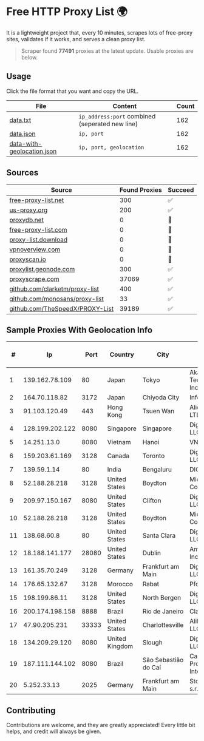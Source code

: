 
# Free HTTP Proxy List 🌍

It is a lightweight project that, every 10 minutes, scrapes lots of free-proxy sites, validates if it works, and serves a clean proxy list.


> Scraper found **77491** proxies at the latest update. Usable proxies are below.

## Usage

Click the file format that you want and copy the URL.


|File|Content|Count|
|----|-------|-----|
|[data.txt](https://raw.githubusercontent.com/themiralay/Proxy-List-World/master/data.txt)|`ip_address:port` combined (seperated new line)|162|
|[data.json](https://raw.githubusercontent.com/themiralay/Proxy-List-World/master/data.json)|`ip, port`|162|
|[data-with-geolocation.json](https://raw.githubusercontent.com/themiralay/Proxy-List-World/master/data-with-geolocation.json)|`ip, port, geolocation`|162|

## Sources

|Source|Found Proxies|Succeed|
|------|-------------|-------|
|[free-proxy-list.net](https://free-proxy-list.net)|300|✅|
|[us-proxy.org](https://www.us-proxy.org)|200|✅|
|[proxydb.net](http://proxydb.net)|0|🚫|
|[free-proxy-list.com](https://free-proxy-list.com/?page=&port=&type%5B%5D=http&type%5B%5D=https&up_time=0&search=Search)|0|🚫|
|[proxy-list.download](https://www.proxy-list.download/HTTP)|0|🚫|
|[vpnoverview.com](https://vpnoverview.com/privacy/anonymous-browsing/free-proxy-servers)|0|🚫|
|[proxyscan.io](https://www.proxyscan.io)|0|🚫|
|[proxylist.geonode.com](https://proxylist.geonode.com/api/proxy-list?limit=300&page=1&sort_by=lastChecked&sort_type=desc&protocols=http,https)|300|✅|
|[proxyscrape.com](https://api.proxyscrape.com/v2/?request=displayproxies&protocol=http&timeout=10000&country=all&ssl=all&anonymity=all)|37069|✅|
|[github.com/clarketm/proxy-list](https://raw.githubusercontent.com/clarketm/proxy-list/master/proxy-list-raw.txt)|400|✅|
|[github.com/monosans/proxy-list](https://raw.githubusercontent.com/monosans/proxy-list/main/proxies/http.txt)|33|✅|
|[github.com/TheSpeedX/PROXY-List](https://raw.githubusercontent.com/TheSpeedX/PROXY-List/master/http.txt)|39189|✅|


## Sample Proxies With Geolocation Info

|#|Ip|Port|Country|City|Internet Service Provider|
|-|--|----|-------|----|-------------------------|
|1|139.162.78.109|80|Japan|Tokyo|Akamai Technologies, Inc.|
|2|164.70.118.82|3172|Japan|Chiyoda City|InfoSphere|
|3|91.103.120.49|443|Hong Kong|Tsuen Wan|Alice Networks LTD|
|4|128.199.202.122|8080|Singapore|Singapore|DigitalOcean, LLC|
|5|14.251.13.0|8080|Vietnam|Hanoi|VNPT|
|6|159.203.61.169|3128|Canada|Toronto|DigitalOcean, LLC|
|7|139.59.1.14|80|India|Bengaluru|DIGITALOCEAN|
|8|52.188.28.218|3128|United States|Boydton|Microsoft Corporation|
|9|209.97.150.167|8080|United States|Clifton|DigitalOcean, LLC|
|10|52.188.28.218|3128|United States|Boydton|Microsoft Corporation|
|11|138.68.60.8|80|United States|Santa Clara|DigitalOcean, LLC|
|12|18.188.141.177|28080|United States|Dublin|Amazon.com, Inc.|
|13|161.35.70.249|3128|Germany|Frankfurt am Main|DigitalOcean, LLC|
|14|176.65.132.67|3128|Morocco|Rabat|Pfcloud UG|
|15|198.199.86.11|3128|United States|North Bergen|DigitalOcean, LLC|
|16|200.174.198.158|8888|Brazil|Rio de Janeiro|Claro S.A.|
|17|47.90.205.231|33333|United States|Charlottesville|Alibaba.com LLC|
|18|134.209.29.120|8080|United Kingdom|Slough|DigitalOcean, LLC|
|19|187.111.144.102|8080|Brazil|São Sebastião do Caí|Caezar Provedor de Internet EIRELI|
|20|5.252.33.13|2025|Germany|Frankfurt am Main|StormWall s.r.o.|



## Contributing

Contributions are welcome, and they are greatly appreciated! Every
little bit helps, and credit will always be given.

